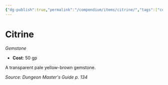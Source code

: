 ```yaml
---
{"dg-publish":true,"permalink":"/compendium/items/citrine/","tags":["compendium/src/5e/dmg","item/wealth/gemstone"]}
---
```


# Citrine
*Gemstone*  

- **Cost**: 50 gp

A transparent pale yellow-brown gemstone.

*Source: Dungeon Master's Guide p. 134*